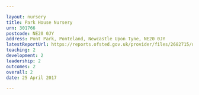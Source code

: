 ```yaml
---

layout: nursery
title: Park House Nursery
urn: 301766
postcode: NE20 0JY
address: Pont Park, Ponteland, Newcastle Upon Tyne, NE20 0JY
latestReportUrl: https://reports.ofsted.gov.uk/provider/files/2682715/urn/301766.pdf
teaching: 2
development: 2
leadership: 2
outcomes: 2
overall: 2
date: 25 April 2017

---
```

